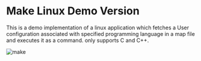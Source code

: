 # Make Linux Demo Version
This is a demo implementation of a linux application which fetches a User configuration associated with specified programming language in a map file and executes it as a command. only supports C and C++.

![make](https://github.com/mfc0d1ng/make-demo/assets/131618380/0cb898e0-8c28-44b3-8241-f70013b1a10c)

